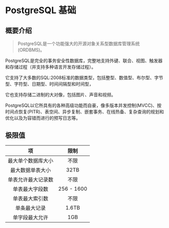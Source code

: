 # PostgreSQL 基础

## 概要介绍

> PostgreSQL是一个功能强大的开源对象关系型数据库管理系统(ORDBMS)。

PostgreSQL是完全的事务安全性数据库，完整地支持外键、联合、视图、触发器和存储过程（并支持多种语言开发存储过程）。

它支持了大多数的SQL:2008标准的数据类型，包括整型、数值型、布尔型、字节型、字符型、日期型、时间间隔型和时间型，

它也支持存储二进制的大对像，包括图片、声音和视频。

PostgreSQL以它所具有的各种高级功能而自豪，像多版本并发控制(MVCC)、按时间点恢复(PITR)、表空间、异步复制、嵌套事务、在线热备、复杂查询的规划和优化以及为容错而进行的预写日志等。

## 极限值

| 项 | 限制 |
| :-: | :-: |
| 最大单个数据库大小 | 不限 |
| 最大数据单表大小 | 32TB |
| 单表允许最大记录数 | 不限 |
| 单表最大字段数 | 256 - 1600 |
| 单表最大索引数 | 不限 |
| 单条最大记录 | 1.6TB |
| 单字段最大允许 | 1GB |
